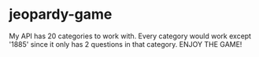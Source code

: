 # jeopardy-game

My API has 20 categories to work with. Every category would work except '1885' since it only has 2 questions in that category. ENJOY THE GAME! 
